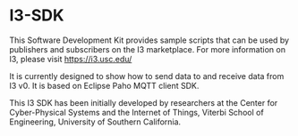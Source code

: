 # I3-SDK

This Software Development Kit provides sample scripts that can be used by publishers and subscribers on the I3 marketplace.
For more information on I3, please visit https://i3.usc.edu/

It is currently designed to show how to send data to and receive data from I3 v0. It is based on Eclipse Paho MQTT client SDK. 

This I3 SDK has been initially developed by researchers at the Center for Cyber-Physical Systems and the Internet of Things, Viterbi School of Engineering, University of Southern California. 



